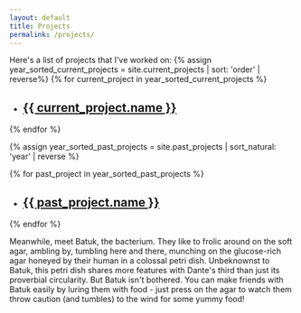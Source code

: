 ```yaml
---
layout: default
title: Projects
permalink: /projects/
---
```

Here's a list of projects that I've worked on:
{% assign year_sorted_current_projects = site.current_projects | sort: 'order' | reverse%}
{% for current_project in year_sorted_current_projects %}
  - <h2><a href="{{ current_project.url | relative_url}}">{{ current_project.name }}</a></h2>
{% endfor %}

{% assign year_sorted_past_projects = site.past_projects | sort_natural: 'year' | reverse %}

{% for past_project in year_sorted_past_projects %}
  - <h2><a href="{{ past_project.url | relative_url}}">{{ past_project.name }}</a></h2>
{% endfor %}
<html>
	<body>
	  <p>Meanwhile, meet Batuk, the bacterium. They like to frolic around on the soft agar, ambling by, tumbling here and there, 
munching on the glucose-rich agar honeyed by their human in a colossal petri dish. Unbeknownst to Batuk, this 
petri dish shares more features with Dante's third than just its proverbial circularity. But Batuk isn't bothered. You can make 
friends with Batuk easily by luring them with food - just press on the agar to watch them throw caution (and tumbles) to the wind for 
some yummy food!</p>
	<div id="sketch-container" style="text-align:center;">
                <script type="text/javascript" src="{{ "assets/runtumblepet.js" | relative_url }}"></script>
        </div>
	</body>
</html>
